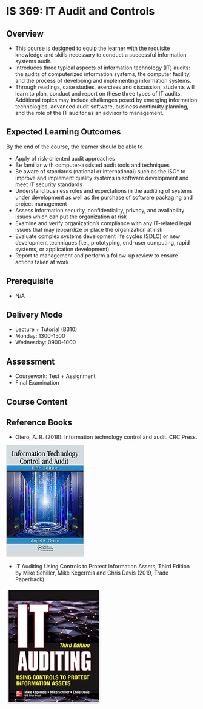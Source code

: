 # IS 369: IT Audit and Controls
## Overview
- This course is designed to equip the learner with the requisite knowledge and skills necessary to conduct a successful information systems audit.
- Introduces three typical aspects of information technology (IT) audits: the audits of computerized information systems, the computer facility, and the process of developing and implementing information systems. 
- Through readings, case studies, exercises and discussion, students will learn to plan, conduct and report on these three types of IT audits. Additional topics may include challenges posed by emerging information technologies, advanced audit software, business continuity planning, and the role of the IT auditor as an advisor to management.
## Expected Learning Outcomes
By the end of the course, the learner should be able to
- Apply of risk-oriented audit approaches
- Be familiar with computer-assisted audit tools and techniques
- Be aware of standards (national or international) such as the ISO* to improve and implement quality systems in software development and meet IT security standards
- Understand business roles and expectations in the auditing of systems under development as well as the purchase of software packaging and project management
- Assess information security, confidentiality, privacy, and availability issues which can put the organization at risk
- Examine and verify organization’s compliance with any IT-related legal issues that may jeopardize or place the organization at risk
- Evaluate complex systems development life cycles (SDLC) or new development techniques (i.e., prototyping, end-user computing, rapid systems, or application development)
- Report to management and perform a follow-up review to ensure actions taken at work
## Prerequisite
- N/A
## Delivery Mode
- Lecture + Tutorial (B310)
- Monday: 1300-1500
- Wednesday: 0900-1000
## Assessment
- Coursework: Test + Assignment
- Final Examination

## Course Content

## Reference Books
- Otero, A. R. (2018). Information technology control and audit. CRC Press.
   
![Information technology control and audit!](./Picture1.jpg "Information technology control and audit")

- IT Auditing Using Controls to Protect Information Assets, Third Edition by Mike Schiller, Mike Kegerreis and Chris Davis (2019, Trade Paperback)

![IT Auditing!](./Picture2.png "IT Auditing")
